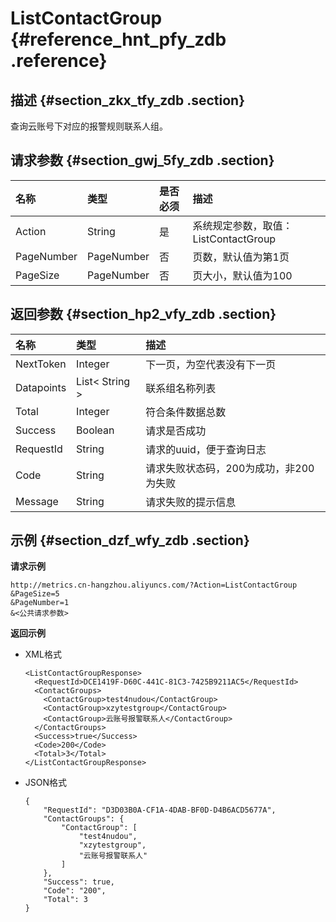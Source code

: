 # ListContactGroup {#reference_hnt_pfy_zdb .reference}

## 描述 {#section_zkx_tfy_zdb .section}

查询云账号下对应的报警规则联系人组。

## 请求参数 {#section_gwj_5fy_zdb .section}

|名称|类型|是否必须|描述|
|:-|:-|:---|:-|
|Action|String|是|系统规定参数，取值：ListContactGroup|
|PageNumber|PageNumber|否|页数，默认值为第1页|
|PageSize|PageNumber|否|页大小，默认值为100|

## 返回参数 {#section_hp2_vfy_zdb .section}

|名称|类型|描述|
|:-|:-|:-|
|NextToken|Integer|下一页，为空代表没有下一页|
|Datapoints|List< String \>|联系组名称列表|
|Total|Integer|符合条件数据总数|
|Success|Boolean|请求是否成功|
|RequestId|String|请求的uuid，便于查询日志|
|Code|String|请求失败状态码，200为成功，非200为失败|
|Message|String|请求失败的提示信息|

## 示例 {#section_dzf_wfy_zdb .section}

**请求示例**

```
http://metrics.cn-hangzhou.aliyuncs.com/?Action=ListContactGroup
&PageSize=5
&PageNumber=1
&<公共请求参数>
```

**返回示例**

-   XML格式

    ```
    <ListContactGroupResponse>
      <RequestId>DCE1419F-D60C-441C-81C3-7425B9211AC5</RequestId>
      <ContactGroups>
        <ContactGroup>test4nudou</ContactGroup>
        <ContactGroup>xzytestgroup</ContactGroup>
        <ContactGroup>云账号报警联系人</ContactGroup>
      </ContactGroups>
      <Success>true</Success>
      <Code>200</Code>
      <Total>3</Total>
    </ListContactGroupResponse>
    ```

-   JSON格式

    ```
    {
        "RequestId": "D3D03B0A-CF1A-4DAB-BF0D-D4B6ACD5677A", 
        "ContactGroups": {
            "ContactGroup": [
                "test4nudou", 
                "xzytestgroup", 
                "云账号报警联系人"
            ]
        }, 
        "Success": true, 
        "Code": "200", 
        "Total": 3
    }
    ```


